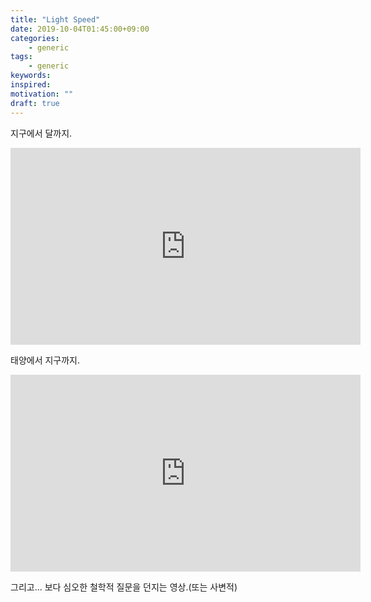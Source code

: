 ```yaml
---
title: "Light Speed"
date: 2019-10-04T01:45:00+09:00
categories:
    - generic
tags:
    - generic
keywords:
inspired:
motivation: ""
draft: true
---
```


지구에서 달까지.

<iframe width="560" height="315" src="https://www.youtube.com/embed/_61SxDrdyhI" frameborder="0" allow="accelerometer; autoplay; encrypted-media; gyroscope; picture-in-picture" allowfullscreen class="center"></iframe>

태양에서 지구까지.

<iframe width="560" height="315" src="https://www.youtube.com/embed/QUlCJ0ksEvo" frameborder="0" allow="accelerometer; autoplay; encrypted-media; gyroscope; picture-in-picture" allowfullscreen class="center"></iframe>

그리고... 보다 심오한 철학적 질문을 던지는 영상.(또는 사변적)


